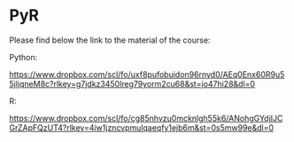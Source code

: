 # PyR

Please find below the link to the material of the course:

Python:

https://www.dropbox.com/scl/fo/uxf8pufobuidon96rnyd0/AEq0Enx60R9u55jljqneM8c?rlkey=g7jdkz3450lreg79yorm2cu68&st=jo47hi28&dl=0

R:

https://www.dropbox.com/scl/fo/cg85nhvzu0mcknlgh55k6/ANohgGYdjIJCGrZApFQzUT4?rlkey=4iw1jzncvpmulqaeqfy1ejb6m&st=0s5mw99e&dl=0


